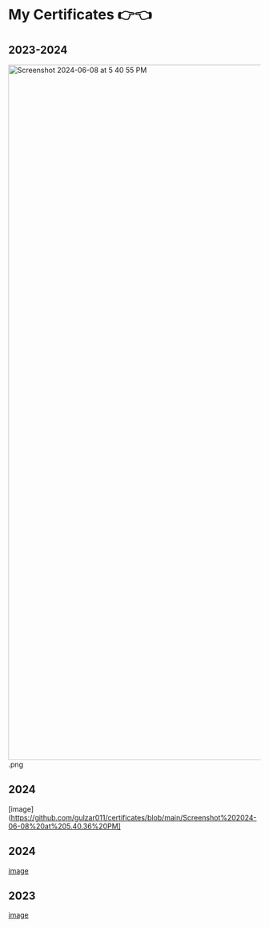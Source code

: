 # My Certificates 👉👈


## 2023-2024 
<img width="1386" alt="Screenshot 2024-06-08 at 5 40 55 PM" src="https://github.com/gulzar011/certificates/assets/114032550/53de5e35-c1c1-4172-8838-871abb110ae1">.png

## 2024
[image](https://github.com/gulzar011/certificates/blob/main/Screenshot%202024-06-08%20at%205.40.36%20PM]

## 2024
[image](https://github.com/gulzar011/certificates/blob/main/Screenshot%202024-06-08%20at%205.40.47%20PM.png)

## 2023
[image](https://github.com/gulzar011/certificates/blob/main/Screenshot%202024-06-08%20at%205.40.17%20PM.png)
